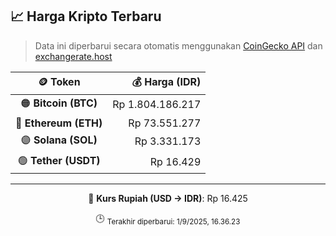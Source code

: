 

<!-- HARGA_KRIPTO -->
## 📈 Harga Kripto Terbaru

> Data ini diperbarui secara otomatis menggunakan [CoinGecko API](https://www.coingecko.com/) dan [exchangerate.host](https://exchangerate.host/)

<div align="center">

| 🪙 Token | 💰 Harga (IDR) |
|:------:|---------------:|
| 🟠 **Bitcoin (BTC)**   | Rp 1.804.186.217 |
| 🔵 **Ethereum (ETH)**  | Rp 73.551.277 |
| 🟣 **Solana (SOL)**    | Rp 3.331.173 |
| 🟢 **Tether (USDT)**   | Rp 16.429 |

---

💱 **Kurs Rupiah (USD → IDR)**: Rp 16.425

🕒 <sub>Terakhir diperbarui: 1/9/2025, 16.36.23</sub>

</div>
<!-- /HARGA_KRIPTO -->